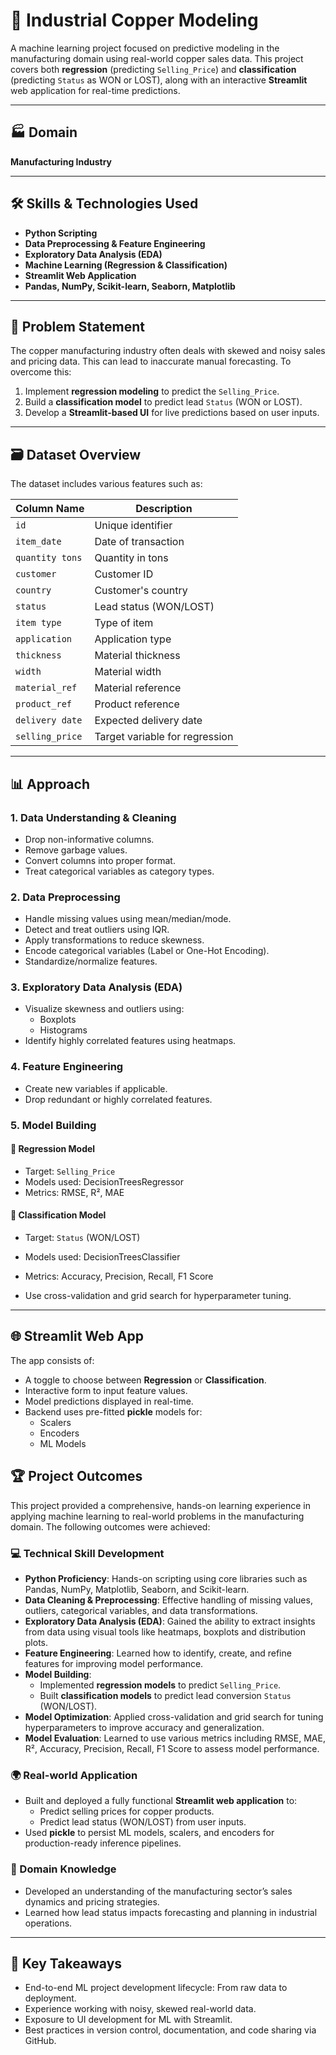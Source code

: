 # 🔧 Industrial Copper Modeling

A machine learning project focused on predictive modeling in the manufacturing domain using real-world copper sales data. This project covers both **regression** (predicting `Selling_Price`) and **classification** (predicting `Status` as WON or LOST), along with an interactive **Streamlit** web application for real-time predictions.

---

## 🏭 Domain  
**Manufacturing Industry**

---

## 🛠️ Skills & Technologies Used

- **Python Scripting**
- **Data Preprocessing & Feature Engineering**
- **Exploratory Data Analysis (EDA)**
- **Machine Learning (Regression & Classification)**
- **Streamlit Web Application**
- **Pandas, NumPy, Scikit-learn, Seaborn, Matplotlib**

---

## 🧩 Problem Statement

The copper manufacturing industry often deals with skewed and noisy sales and pricing data. This can lead to inaccurate manual forecasting. To overcome this:

1. Implement **regression modeling** to predict the `Selling_Price`.
2. Build a **classification model** to predict lead `Status` (WON or LOST).
3. Develop a **Streamlit-based UI** for live predictions based on user inputs.

---

## 🗃️ Dataset Overview

The dataset includes various features such as:

| Column Name        | Description |
|--------------------|-------------|
| `id`               | Unique identifier |
| `item_date`        | Date of transaction |
| `quantity tons`    | Quantity in tons |
| `customer`         | Customer ID |
| `country`          | Customer's country |
| `status`           | Lead status (WON/LOST) |
| `item type`        | Type of item |
| `application`      | Application type |
| `thickness`        | Material thickness |
| `width`            | Material width |
| `material_ref`     | Material reference |
| `product_ref`      | Product reference |
| `delivery date`    | Expected delivery date |
| `selling_price`    | Target variable for regression |

---

## 📊 Approach

### 1. **Data Understanding & Cleaning**
- Drop non-informative columns.
- Remove garbage values.
- Convert columns into proper format.
- Treat categorical variables as category types.

### 2. **Data Preprocessing**
- Handle missing values using mean/median/mode.
- Detect and treat outliers using IQR.
- Apply transformations to reduce skewness.
- Encode categorical variables (Label or One-Hot Encoding).
- Standardize/normalize features.

### 3. **Exploratory Data Analysis (EDA)**
- Visualize skewness and outliers using:
  - Boxplots
  - Histograms
- Identify highly correlated features using heatmaps.

### 4. **Feature Engineering**
- Create new variables if applicable.
- Drop redundant or highly correlated features.

### 5. **Model Building**
#### 🔵 Regression Model
- Target: `Selling_Price`
- Models used: DecisionTreesRegressor
- Metrics: RMSE, R², MAE

#### 🔴 Classification Model
- Target: `Status` (WON/LOST)
- Models used: DecisionTreesClassifier
- Metrics: Accuracy, Precision, Recall, F1 Score

- Use cross-validation and grid search for hyperparameter tuning.

---

## 🌐 Streamlit Web App

The app consists of:

- A toggle to choose between **Regression** or **Classification**.
- Interactive form to input feature values.
- Model predictions displayed in real-time.
- Backend uses pre-fitted **pickle** models for:
  - Scalers
  - Encoders
  - ML Models

## 🏆 Project Outcomes

This project provided a comprehensive, hands-on learning experience in applying machine learning to real-world problems in the manufacturing domain. The following outcomes were achieved:

### 💻 Technical Skill Development
- **Python Proficiency**: Hands-on scripting using core libraries such as Pandas, NumPy, Matplotlib, Seaborn, and Scikit-learn.
- **Data Cleaning & Preprocessing**: Effective handling of missing values, outliers, categorical variables, and data transformations.
- **Exploratory Data Analysis (EDA)**: Gained the ability to extract insights from data using visual tools like heatmaps, boxplots and distribution plots.
- **Feature Engineering**: Learned how to identify, create, and refine features for improving model performance.
- **Model Building**:
  - Implemented **regression models** to predict `Selling_Price`.
  - Built **classification models** to predict lead conversion `Status` (WON/LOST).
- **Model Optimization**: Applied cross-validation and grid search for tuning hyperparameters to improve accuracy and generalization.
- **Model Evaluation**: Learned to use various metrics including RMSE, MAE, R², Accuracy, Precision, Recall, F1 Score to assess model performance.

### 🌍 Real-world Application
- Built and deployed a fully functional **Streamlit web application** to:
  - Predict selling prices for copper products.
  - Predict lead status (WON/LOST) from user inputs.
- Used **pickle** to persist ML models, scalers, and encoders for production-ready inference pipelines.

### 🧠 Domain Knowledge
- Developed an understanding of the manufacturing sector’s sales dynamics and pricing strategies.
- Learned how lead status impacts forecasting and planning in industrial operations.
---

## 🎯 Key Takeaways
- End-to-end ML project development lifecycle: From raw data to deployment.
- Experience working with noisy, skewed real-world data.
- Exposure to UI development for ML with Streamlit.
- Best practices in version control, documentation, and code sharing via GitHub.
<!--- 📎Dataset Link: *[Insert your GitHub repo or data link here]*.
- Demo link:*[Insert your linkedin here]*. -->
